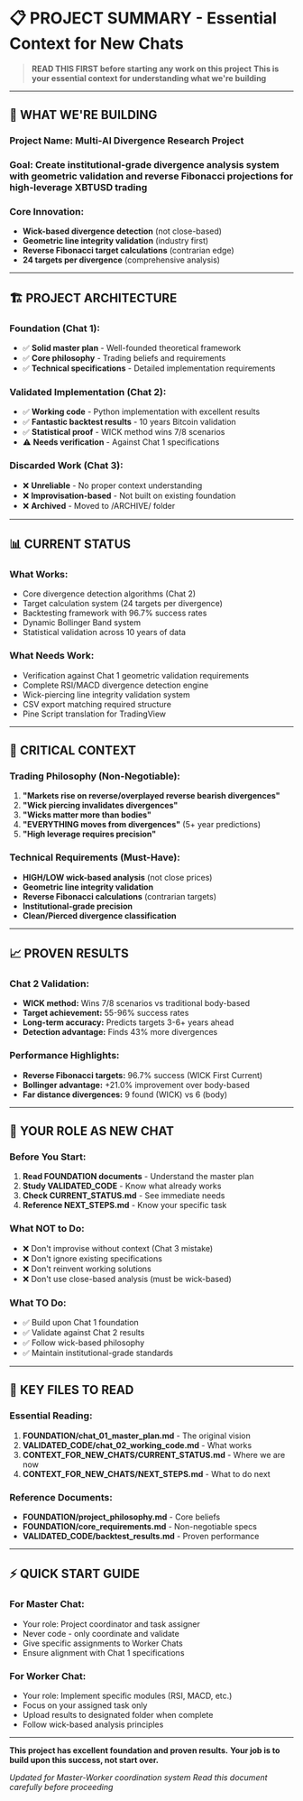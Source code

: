 # 📋 PROJECT SUMMARY - Essential Context for New Chats

> **READ THIS FIRST before starting any work on this project**
> **This is your essential context for understanding what we're building**

---

## 🎯 **WHAT WE'RE BUILDING**

### **Project Name:** Multi-AI Divergence Research Project
### **Goal:** Create institutional-grade divergence analysis system with geometric validation and reverse Fibonacci projections for high-leverage XBTUSD trading

### **Core Innovation:**
- **Wick-based divergence detection** (not close-based)
- **Geometric line integrity validation** (industry first)
- **Reverse Fibonacci target calculations** (contrarian edge)
- **24 targets per divergence** (comprehensive analysis)

---

## 🏗️ **PROJECT ARCHITECTURE**

### **Foundation (Chat 1):**
- ✅ **Solid master plan** - Well-founded theoretical framework
- ✅ **Core philosophy** - Trading beliefs and requirements
- ✅ **Technical specifications** - Detailed implementation requirements

### **Validated Implementation (Chat 2):**
- ✅ **Working code** - Python implementation with excellent results
- ✅ **Fantastic backtest results** - 10 years Bitcoin validation
- ✅ **Statistical proof** - WICK method wins 7/8 scenarios
- ⚠️ **Needs verification** - Against Chat 1 specifications

### **Discarded Work (Chat 3):**
- ❌ **Unreliable** - No proper context understanding
- ❌ **Improvisation-based** - Not built on existing foundation
- ❌ **Archived** - Moved to /ARCHIVE/ folder

---

## 📊 **CURRENT STATUS**

### **What Works:**
- Core divergence detection algorithms (Chat 2)
- Target calculation system (24 targets per divergence)
- Backtesting framework with 96.7% success rates
- Dynamic Bollinger Band system
- Statistical validation across 10 years of data

### **What Needs Work:**
- Verification against Chat 1 geometric validation requirements
- Complete RSI/MACD divergence detection engine
- Wick-piercing line integrity validation system
- CSV export matching required structure
- Pine Script translation for TradingView

---

## 🔑 **CRITICAL CONTEXT**

### **Trading Philosophy (Non-Negotiable):**
1. **"Markets rise on reverse/overplayed reverse bearish divergences"**
2. **"Wick piercing invalidates divergences"**
3. **"Wicks matter more than bodies"**
4. **"EVERYTHING moves from divergences"** (5+ year predictions)
5. **"High leverage requires precision"**

### **Technical Requirements (Must-Have):**
- **HIGH/LOW wick-based analysis** (not close prices)
- **Geometric line integrity validation**
- **Reverse Fibonacci calculations** (contrarian targets)
- **Institutional-grade precision**
- **Clean/Pierced divergence classification**

---

## 📈 **PROVEN RESULTS**

### **Chat 2 Validation:**
- **WICK method:** Wins 7/8 scenarios vs traditional body-based
- **Target achievement:** 55-96% success rates
- **Long-term accuracy:** Predicts targets 3-6+ years ahead
- **Detection advantage:** Finds 43% more divergences

### **Performance Highlights:**
- **Reverse Fibonacci targets:** 96.7% success (WICK First Current)
- **Bollinger advantage:** +21.0% improvement over body-based
- **Far distance divergences:** 9 found (WICK) vs 6 (body)

---

## 🎯 **YOUR ROLE AS NEW CHAT**

### **Before You Start:**
1. **Read FOUNDATION documents** - Understand the master plan
2. **Study VALIDATED_CODE** - Know what already works
3. **Check CURRENT_STATUS.md** - See immediate needs
4. **Reference NEXT_STEPS.md** - Know your specific task

### **What NOT to Do:**
- ❌ Don't improvise without context (Chat 3 mistake)
- ❌ Don't ignore existing specifications
- ❌ Don't reinvent working solutions
- ❌ Don't use close-based analysis (must be wick-based)

### **What TO Do:**
- ✅ Build upon Chat 1 foundation
- ✅ Validate against Chat 2 results
- ✅ Follow wick-based philosophy
- ✅ Maintain institutional-grade standards

---

## 📁 **KEY FILES TO READ**

### **Essential Reading:**
1. **FOUNDATION/chat_01_master_plan.md** - The original vision
2. **VALIDATED_CODE/chat_02_working_code.md** - What works
3. **CONTEXT_FOR_NEW_CHATS/CURRENT_STATUS.md** - Where we are now
4. **CONTEXT_FOR_NEW_CHATS/NEXT_STEPS.md** - What to do next

### **Reference Documents:**
- **FOUNDATION/project_philosophy.md** - Core beliefs
- **FOUNDATION/core_requirements.md** - Non-negotiable specs
- **VALIDATED_CODE/backtest_results.md** - Proven performance

---

## ⚡ **QUICK START GUIDE**

### **For Master Chat:**
- Your role: Project coordinator and task assigner
- Never code - only coordinate and validate
- Give specific assignments to Worker Chats
- Ensure alignment with Chat 1 specifications

### **For Worker Chat:**
- Your role: Implement specific modules (RSI, MACD, etc.)
- Focus on your assigned task only
- Upload results to designated folder when complete
- Follow wick-based analysis principles

---

**This project has excellent foundation and proven results.**
**Your job is to build upon this success, not start over.**

*Updated for Master-Worker coordination system*
*Read this document carefully before proceeding*